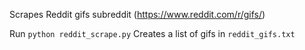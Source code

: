 Scrapes Reddit gifs subreddit (https://www.reddit.com/r/gifs/)

Run `python reddit_scrape.py`
Creates a list of gifs in `reddit_gifs.txt`
